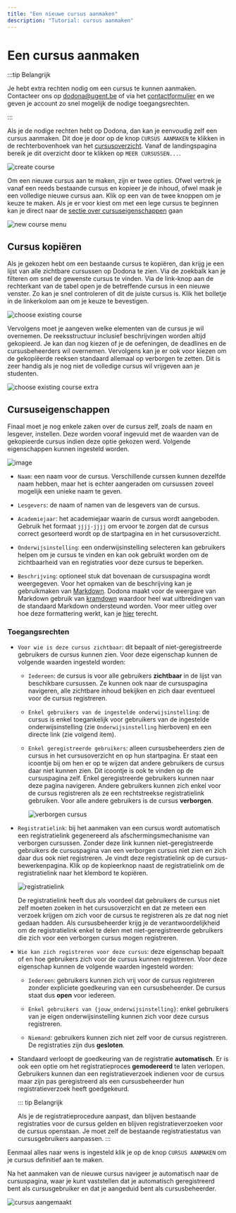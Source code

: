 ```yaml
---
title: "Een nieuwe cursus aanmaken"
description: "Tutorial: cursus aanmaken"
---
```


# Een cursus aanmaken

:::tip Belangrijk 

Je hebt extra rechten nodig om een cursus te kunnen aanmaken. Contacteer ons op [dodona@ugent.be](mailto:dodona@ugent.be) of via het [contactformulier](https://dodona.ugent.be/nl/contact) en we geven je account zo snel mogelijk de nodige toegangsrechten.

:::

Als je de nodige rechten hebt op Dodona, dan kan je eenvoudig zelf een cursus aanmaken. Dit doe je door op de knop `CURSUS AANMAKEN` te klikken in de rechterbovenhoek van het [cursusoverzicht](https://dodona.ugent.be/nl/courses). Vanaf de landingspagina bereik je dit overzicht door te klikken op `MEER CURSUSSEN...`.

![create course](./staff.courses_new_link.png)

Om een nieuwe cursus aan te maken, zijn er twee opties. Ofwel vertrek je vanaf een reeds bestaande cursus en kopieer je de inhoud, ofwel maak je een volledige nieuwe cursus aan. Klik op een van de twee knoppen om je keuze te maken. Als je er voor kiest om met een lege cursus te beginnen kan je direct naar de [sectie over cursuseigenschappen](#cursuseigenschappen) gaan

![new course menu](./staff.course_new_options.png)

## Cursus kopiëren

Als je gekozen hebt om een bestaande cursus te kopiëren, dan krijg je een lijst van alle zichtbare cursussen op Dodona te zien. Via de zoekbalk kan je filteren om snel de gewenste cursus te vinden. Via de link-knop aan de rechterkant van de tabel open je de betreffende cursus in een nieuwe venster. Zo kan je snel controleren of dit de juiste cursus is. Klik het bolletje in de linkerkolom aan om je keuze te bevestigen.

![choose existing course](./staff.course_new_copy_course_options.png)

Vervolgens moet je aangeven welke elementen van de cursus je wil overnemen. De reeksstructuur inclusief beschrijvingen worden altijd gekopieerd. Je kan dan nog kiezen of je de oefeningen, de deadlines en de cursusbeheerders wil overnemen. Vervolgens kan je er ook voor kiezen om de gekopiëerde reeksen standaard allemaal op verborgen te zetten. Dit is zeer handig als je nog niet de volledige cursus wil vrijgeven aan je studenten.

![choose existing course extra](./staff.course_new_copy.png)

## Cursuseigenschappen

Finaal moet je nog enkele zaken over de cursus zelf, zoals de naam en lesgever, instellen. Deze worden vooraf ingevuld met de waarden van de gekopieerde cursus indien deze optie gekozen werd. Volgende eigenschappen kunnen ingesteld worden.

![image](./staff.course_new_empty.png)

* `Naam`: een naam voor de cursus. Verschillende curssen kunnen dezelfde naam hebben, maar het is echter aangeraden om cursussen zoveel mogelijk een unieke naam te geven.

* `Lesgevers`: de naam of namen van de lesgevers van de cursus.

* `Academiejaar`: het academiejaar waarin de cursus wordt aangeboden. Gebruik het formaat `jjjj-jjjj` om ervoor te zorgen dat de cursus correct gesorteerd wordt op de startpagina en in het cursusoverzicht.

* `Onderwijsinstelling`: een onderwijsinstelling selecteren kan gebruikers helpen om je cursus te vinden en kan ook gebruikt worden om de zichtbaarheid van en registraties voor deze cursus te beperken.

* `Beschrijving`: optioneel stuk dat bovenaan de cursuspagina wordt weergegeven. Voor het opmaken van de beschrijving kan je gebruikmaken van [Markdown](https://en.wikipedia.org/wiki/Markdown). Dodona maakt voor de weergave van Markdown gebruik van [kramdown](https://kramdown.gettalong.org) waardoor heel wat uitbreidingen van de standaard Markdown ondersteund worden. Voor meer uitleg over hoe deze formattering werkt, kan je [hier](/nl/references/exercise-description/) terecht.


### Toegangsrechten


* `Voor wie is deze cursus zichtbaar`: dit bepaalt of niet-geregistreerde gebruikers de cursus kunnen zien. Voor deze eigenschap kunnen de volgende waarden ingesteld worden: 

  * `Iedereen`: de cursus is voor alle gebruikers **zichtbaar** in de lijst van beschikbare cursussen. Ze kunnen ook naar de cursuspagina navigeren, alle zichtbare inhoud bekijken en zich daar eventueel voor de cursus registreren.

  * `Enkel gebruikers van de ingestelde onderwijsinstelling`: de cursus is enkel toegankelijk voor gebruikers van de ingestelde onderwijsinstelling (zie `Onderwijsinstelling` hierboven) en een directe link (zie volgend item).

  * `Enkel geregistreerde gebruikers`: alleen cursusbeheerders zien de cursus in het cursusoverzicht en op hun startpagina. Er staat een icoontje bij om hen er op te wijzen dat andere gebruikers de cursus daar niet kunnen zien. Dit icoontje is ook te vinden op de cursuspagina zelf. Enkel geregistreerde gebruikers kunnen naar deze pagina navigeren. Andere gebruikers kunnen zich enkel voor de cursus registreren als ze een rechtstreekse registratielink gebruiken. Voor alle andere gebruikers is de cursus **verborgen**.
  
    ![verborgen cursus](./staff.course_hidden.png)

* `Registratielink`: bij het aanmaken van een cursus wordt automatisch een registratielink gegenereerd als afschermingsmechanisme van verborgen cursussen. Zonder deze link kunnen niet-geregistreerde gebruikers de cursuspagina van een verborgen cursus niet zien en zich daar dus ook niet registreren. Je vindt deze registratielink op de cursus-bewerkenpagina. Klik op de kopieerknop naast de registratielink om de registratielink naar het klembord te kopiëren. 

  ![registratielink](./staff.course_hidden_registration_link.png)

  De registratielink heeft dus als voordeel dat gebruikers de cursus niet zelf moeten zoeken in het cursusoverzicht en dat ze meteen een verzoek krijgen om zich voor de cursus te registreren als ze dat nog niet gedaan hadden. Als cursusbeheerder krijg je de verantwoordelijkheid om de registratielink enkel te delen met niet-geregistreerde gebruikers die zich voor een verborgen cursus mogen registreren.  

* `Wie kan zich registreren voor deze cursus`: deze eigenschap bepaalt of en hoe gebruikers zich voor de cursus kunnen registreren. Voor deze eigenschap kunnen de volgende waarden ingesteld worden:

  * `Iedereen`: gebruikers kunnen zich vrij voor de cursus registreren zonder expliciete goedkeuring van een cursusbeheerder. De cursus staat dus **open** voor iedereen.
  
  * `Enkel gebruikers van {jouw_onderwijsinstelling}`: enkel gebruikers van je eigen onderwijsinstelling kunnen zich voor deze cursus registreren.

  * `Niemand`: gebruikers kunnen zich niet zelf voor de cursus registreren. De registraties zijn dus **gesloten**.

* Standaard verloopt de goedkeuring van de registratie **automatisch**. Er is ook een optie om het registratieproces **gemodereerd** te laten verlopen. Gebruikers kunnen dan een registratieverzoek indienen voor de cursus maar zijn pas geregistreerd als een cursusbeheerder hun registratieverzoek heeft goedgekeurd.

  ::: tip Belangrijk

  Als je de registratieprocedure aanpast, dan blijven bestaande registraties voor de cursus gelden en blijven registratieverzoeken voor de cursus openstaan. Je moet zelf de bestaande registratiestatus van cursusgebruikers aanpassen.
  :::

Eenmaal alles naar wens is ingesteld klik je op de knop `CURSUS AANMAKEN` om je cursus definitief aan te maken.

Na het aanmaken van de nieuwe cursus navigeer je automatisch naar de cursuspagina, waar je kunt vaststellen dat je automatisch geregistreerd bent als cursusgebruiker en dat je aangeduid bent als cursusbeheerder.

![cursus aangemaakt](./staff.course_created.png)
